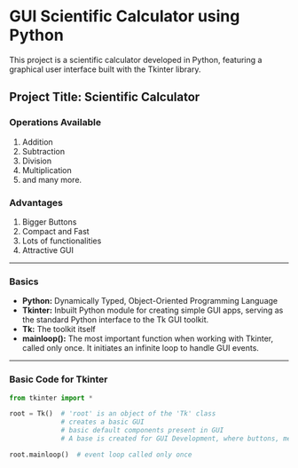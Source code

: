 # GUI Scientific Calculator using Python

This project is a scientific calculator developed in Python, featuring a graphical user interface built with the Tkinter library.

## Project Title: Scientific Calculator

### Operations Available
1. Addition 
2. Subtraction 
3. Division 
4. Multiplication 
5. and many more.

### Advantages
1. Bigger Buttons 
2. Compact and Fast 
3. Lots of functionalities
4. Attractive GUI

---

### Basics

- **Python:** Dynamically Typed, Object-Oriented Programming Language
- **Tkinter:** Inbuilt Python module for creating simple GUI apps, serving as the standard Python interface to the Tk GUI toolkit.
- **Tk:** The toolkit itself
- **mainloop():** The most important function when working with Tkinter, called only once. It initiates an infinite loop to handle GUI events.

---

### Basic Code for Tkinter

```python
from tkinter import *

root = Tk()  # 'root' is an object of the 'Tk' class 
             # creates a basic GUI 
             # basic default components present in GUI
             # A base is created for GUI Development, where buttons, menu bars, etc., can be added.

root.mainloop()  # event loop called only once
